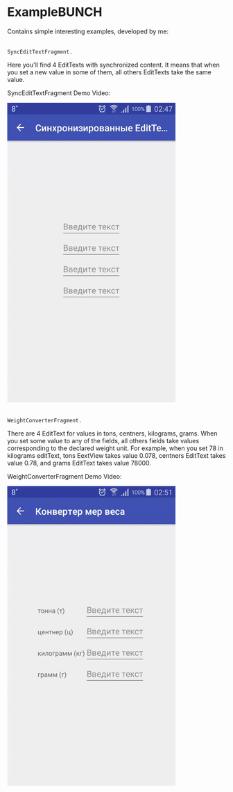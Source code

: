 # ExampleBUNCH

Contains simple interesting examples, developed by me:




                                                       SyncEditTextFragment.
Here you'll find 4 EditTexts with synchronized content. It means that when you set a new value in some of them,   all others EditTexts take the same value.

SyncEditTextFragment Demo Video:

<img src="https://github.com/IraMMR/ExampleBUNCH/blob/master/Syncronized_EditText.gif" alt="SyncEditTextFragment Demo">



                                                       WeightConverterFragment. 
There are 4 EditText for values in tons, centners, kilograms, grams. When you set some value to any of the fields, all others fields take values corresponding to the declared weight unit. For example, when you set 78 in kilograms editText, tons EextView takes value 0.078, centners EditText takes value 0.78, and grams EditText takes value 78000.

WeightConverterFragment Demo Video: 

<img src="https://github.com/IraMMR/ExampleBUNCH/blob/master/Weight_Converter.gif">
    
    
